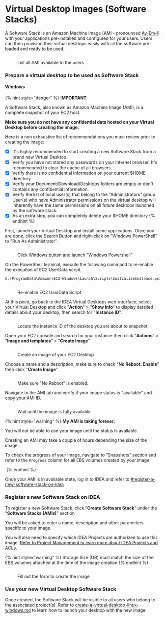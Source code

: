 # Virtual Desktop Images (Software Stacks)

A Software Stack is an Amazon Machine Image (AMI - pronounced [Ay-Em-i](https://twitter.com/Werner/status/1182530158026055681)) with your applications pre-installed and configured for your users. Users can then provision their virtual desktops easily with all the software pre-loaded and ready to be used.

<figure><img src="../../../.gitbook/assets/mods_vdi_admin_stack_list.webp" alt=""><figcaption><p>List all AMI available to the users</p></figcaption></figure>

### Prepare a virtual desktop to be used as Software Stack

#### Windows

{% hint style="danger" %}
**IMPORTANT**

A Software Stack, also known as Amazon Machine Image (AMI), is a complete snapshot of your EC2 host.

**Make sure you do not have any confidential data hosted on your Virtual Desktop before creating the image.**

Here is a non exhaustive list of recommendations you must review prior to creating the image:

* [x] It's highly recommended to start creating a new Software Stack from a brand new Virtual Desktop.
* [x] Verify you have not stored any passwords on your internet browser. It's recommended to clear the cache of all browsers.
* [x] Verify there is no confidential information on your current $HOME directory.
* [x] Verify your Document/Download/Desktops folders are empty or don't contains any confidential information.
* [x] Verify the list of local user(s) that belong to the "Administrators" group. User(s) who have Administrator permissions on the virtual desktop will inherently have the same permissions on all future desktops launched by the software stack.
* [x] As an extra step, you can completely delete your $HOME directory
{% endhint %}

First, launch your Virtual Desktop and install some applications. Once you are done, click the Search Button and right-click on "Windows PowerShell" to "Run As Administrator".

<figure><img src="../../../.gitbook/assets/mods_vdi_admin_stack_powershell.webp" alt=""><figcaption><p>Click Windows button and launch "Windows Powershell"</p></figcaption></figure>

On the PowerShell terminal, execute the following command to re-enable the execution of EC2 UserData script.

```powershell
C:\ProgramData\Amazon\EC2-Windows\Launch\Scripts\InitializeInstance.ps1 -Schedule
```

<figure><img src="../../../.gitbook/assets/mods_vdi_admin_stack_userdata.webp" alt=""><figcaption><p>Re-enable EC2 UserData Script</p></figcaption></figure>

At this point, go back to the IDEA Virtual Desktops web-interface, select your Virtual Desktop and click "**Action**" > "**Show Info**" to display detailed details about your desktop, then search for "**Instance ID**".

<figure><img src="../../../.gitbook/assets/mods_vdi_admin_stack_id.webp" alt=""><figcaption><p>Locate the instance ID of the desktop you are about to snapshot</p></figcaption></figure>

Open your EC2 console and search for your instance then click "**Actions**" > "**Image and templates**" > "**Create Image**"

<figure><img src="../../../.gitbook/assets/mods_vdi_admin_stack_createimage.webp" alt=""><figcaption><p>Create an image of your EC2 Desktop</p></figcaption></figure>

Choose a name and a description, make sure to check "**No Reboot: Enable**" then click "**Create Image**"

<figure><img src="../../../.gitbook/assets/mods_vdi_admin_stack_noreboot.webp" alt=""><figcaption><p>Make sure "No Reboot" is enabled.</p></figcaption></figure>

Navigate to the AMI tab and verify if your image status is "available" and copy your AMI ID.

<figure><img src="../../../.gitbook/assets/mods_vdi_admin_stack_available.webp" alt=""><figcaption><p>Wait until the image is fully available</p></figcaption></figure>

{% hint style="warning" %}
**My AMI is taking forever:**

You will not be able to use your image until the status is available.

Creating an AMI may take a couple of hours depending the size of the image.

To check the progress of your image, navigate to "Snapshots" section and refer to the `Progress` column for all EBS volumes created by your image

<img src="../../../.gitbook/assets/mods_vdi_admin_stack_progress.webp" alt="" data-size="original">
{% endhint %}

Once your AMI is in available state, log in to IDEA and refer to [#register-a-new-software-stack-on-idea](virtual-desktop-images-software-stacks.md#register-a-new-software-stack-on-idea "mention")

### Register a new Software Stack on IDEA

To register a new Software Stack, click "**Create Software Stack**" under the "**Software Stacks (AMIs)**" section

You will be asked to enter a name, description and other parameters specific to your image.

You will also need to specify which IDEA Projects are authorized to use this image. [Refer to Project Management to learn more about IDEA Projects and ACLs](https://docs.ide-on-aws.com/cluster-manager/menu/projects-management).

{% hint style="warning" %}
Storage Size (GB) must match the size of the EBS volumes attached at the time of the image creation
{% endhint %}

<figure><img src="../../../.gitbook/assets/mods_vdi_admin_stack_register.webp" alt=""><figcaption><p>Fill out the form to create the image</p></figcaption></figure>

### Use your new Virtual Desktop Software Stack

Once created, the Software Stack will be visible to all users who belong to the associated project(s). Refer to [create-a-virtual-desktop-linux-windows.md](../user-documentation/create-a-virtual-desktop-linux-windows.md "mention") to learn how to launch your desktop with the new image
